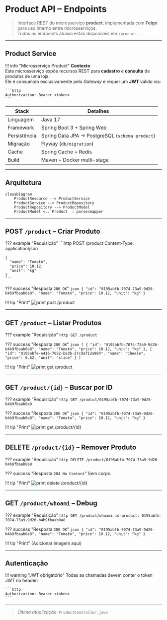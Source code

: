 
# Product API – Endpoints

> Interface REST do microsserviço **product**, implementada com **Feign** para uso interno entre microsserviços.  
> Todos os endpoints abaixo estão disponíveis em `/product`.

---

##  Product Service

!!! info "Microsserviço Product"
    **Contexto**  
    Este microsserviço expõe recursos REST para **cadastro** e **consulta** de produtos de uma loja.  
    Ele é consumido exclusivamente pelo *Gateway* e requer um **JWT** válido via:

    ```http
    Authorization: Bearer <token>
    ```

| Stack        | Detalhes                                   |
|--------------|---------------------------------------------|
| Linguagem    | Java 17                                     |
| Framework    | Spring Boot 3 + Spring Web                  |
| Persistência | Spring Data JPA → PostgreSQL (`schema product`) |
| Migração     | Flyway (`db/migration`)                     |
| Cache        | Spring Cache + Redis                        |
| Build        | Maven + Docker multi-stage                  |

---

##  Arquitetura

```mermaid
classDiagram
    ProductResource --> ProductService
    ProductService --> ProductRepository
    ProductRepository --> ProductModel
    ProductModel <.. Product  : parse/mapper
```

---

##  POST `/product` – Criar Produto

??? example "Requisição"
    ```http
    POST /product
    Content-Type: application/json

    {
      "name": "Tomato",
      "price": 10.12,
      "unit": "kg"
    }
    ```

??? success "Resposta `200 OK`"
    ```json
    {
      "id": "0195abfb-7074-73a9-9d26-b4b9fbaab0a8",
      "name": "Tomato",
      "price": 10.12,
      "unit": "kg"
    }
    ```

!!! tip "Print"
    ![print post /product](./imgs/post_product.png)

---

##  GET `/product` – Listar Produtos

??? example "Requisição"
    ```http
    GET /product
    ```

??? success "Resposta `200 OK`"
    ```json
    [
      {
        "id": "0195abfb-7074-73a9-9d26-b4b9fbaab0a8",
        "name": "Tomato",
        "price": 10.12,
        "unit": "kg"
      },
      {
        "id": "0195abfe-e416-7052-be3b-27cdaf12a984",
        "name": "Cheese",
        "price": 0.62,
        "unit": "slice"
      }
    ]
    ```

!!! tip "Print"
    ![print get /product](./imgs/get_all_products.png)

---

##  GET `/product/{id}` – Buscar por ID

??? example "Requisição"
    ```http
    GET /product/0195abfb-7074-73a9-9d26-b4b9fbaab0a8
    ```

??? success "Resposta `200 OK`"
    ```json
    {
      "id": "0195abfb-7074-73a9-9d26-b4b9fbaab0a8",
      "name": "Tomato",
      "price": 10.12,
      "unit": "kg"
    }
    ```

!!! tip "Print"
    ![print get /product/{id}](./imgs/get_product_by_id.png)

---

##  DELETE `/product/{id}` – Remover Produto

??? example "Requisição"
    ```http
    DELETE /product/0195abfb-7074-73a9-9d26-b4b9fbaab0a8
    ```

??? success "Resposta `204 No Content`"
    Sem corpo.

!!! tip "Print"
    ![print delete /product/{id}](./imgs/delete_product.png)

---

##  GET `/product/whoami` – Debug

??? example "Requisição"
    ```http
    GET /product/whoami
    id-product: 0195abfb-7074-73a9-9d26-b4b9fbaab0a8
    ```

??? success "Resposta `200 OK`"
    ```json
    {
      "id": "0195abfb-7074-73a9-9d26-b4b9fbaab0a8",
      "name": "Tomato",
      "price": 10.12,
      "unit": "kg"
    }
    ```

!!! tip "Print"
    (Adicionar imagem aqui)

---

##  Autenticação

!!! warning "JWT obrigatório"
    Todas as chamadas devem conter o token JWT no header:

    ```http
    Authorization: Bearer <token>
    ```

---

> _Última atualização: `ProductController.java`_
